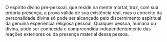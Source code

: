 ﻿O espírito divino pré-pessoal, que reside na mente mortal, traz, com sua própria presença, a prova válida de sua existência real, mas o conceito da personalidade divina só pode ser alcançado pelo discernimento espiritual da genuína experiência religiosa pessoal. Qualquer pessoa, humana ou divina, pode ser conhecida e compreendida independentemente das reações exteriores ou da presença material dessa pessoa.